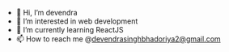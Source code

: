- 👋 Hi, I’m devendra
- 👀 I’m interested in web development 
- 🌱 I’m currently learning ReactJS
- 📫 How to reach me @devendrasinghbhadoriya2@gmail.com

<!---
Walkwithrahul/Walkwithrahul is a ✨ special ✨ repository because its `README.md` (this file) appears on your GitHub profile.
You can click the Preview link to take a look at your changes.
--->

